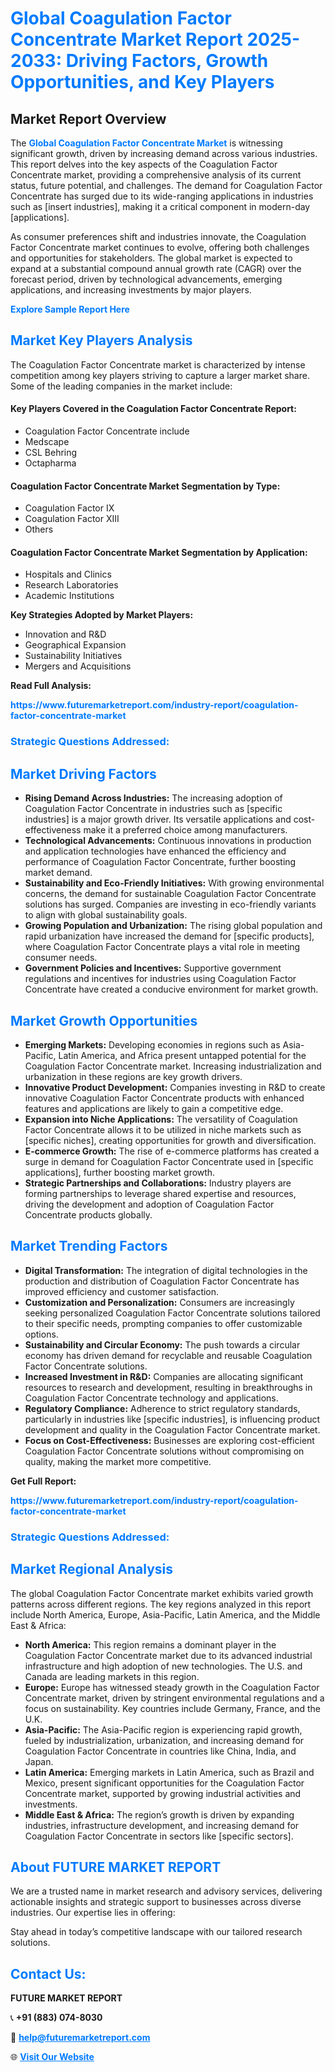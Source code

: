 <h1 style="color: #007BFF;">Global Coagulation Factor Concentrate Market Report 2025-2033: Driving Factors, Growth Opportunities, and Key Players</h1>

<section id="overview">
<h2>Market Report Overview</h2>
<p>The <a href="https://www.futuremarketreport.com/industry-report/coagulation-factor-concentrate-market" style="color: #007BFF; text-decoration: none;"><strong>Global Coagulation Factor Concentrate Market</strong></a> is witnessing significant growth, driven by increasing demand across various industries. This report delves into the key aspects of the Coagulation Factor Concentrate market, providing a comprehensive analysis of its current status, future potential, and challenges. The demand for Coagulation Factor Concentrate has surged due to its wide-ranging applications in industries such as [insert industries], making it a critical component in modern-day [applications].</p>
<p>As consumer preferences shift and industries innovate, the Coagulation Factor Concentrate market continues to evolve, offering both challenges and opportunities for stakeholders. The global market is expected to expand at a substantial compound annual growth rate (CAGR) over the forecast period, driven by technological advancements, emerging applications, and increasing investments by major players.</p>
</section>

<section id="overview">
<p><a href="https://www.futuremarketreport.com/request-sample/reportId=99445" style="color: #007BFF; text-decoration: none;"><strong>Explore Sample Report Here</strong></a></p>
</section>

<section id="key-players">
<h2 style="color: #007BFF;">Market Key Players Analysis</h2>
<p>The Coagulation Factor Concentrate market is characterized by intense competition among key players striving to capture a larger market share. Some of the leading companies in the market include:</p>
<h4>Key Players Covered in the Coagulation Factor Concentrate Report:</h4>
<ul><li>Coagulation Factor Concentrate include</li><li>Medscape</li><li>CSL Behring</li><li>Octapharma</li></ul>
<h4>Coagulation Factor Concentrate Market Segmentation by Type:</h4>
<ul><li>Coagulation Factor IX</li><li>Coagulation Factor XIII</li><li>Others</li></ul>

<h4>Coagulation Factor Concentrate Market Segmentation by Application:</h4>
<ul><li>Hospitals and Clinics</li><li>Research Laboratories</li><li>Academic Institutions</li></ul>
<p><strong>Key Strategies Adopted by Market Players:</strong></p>
<ul>
<li>Innovation and R&D</li>
<li>Geographical Expansion</li>
<li>Sustainability Initiatives</li>
<li>Mergers and Acquisitions</li>
</ul>
</section>

<section>
<p><strong>Read Full Analysis: </strong></p><a href="https://www.futuremarketreport.com/industry-report/coagulation-factor-concentrate-market" style="color: #007BFF; text-decoration: none;"><strong>https://www.futuremarketreport.com/industry-report/coagulation-factor-concentrate-market</strong></a>
<h3 style="color: #007BFF;">Strategic Questions Addressed:</h3>
</section>

<section id="driving-factors">
<h2 style="color: #007BFF;">Market Driving Factors</h2>
<ul>
<li><strong>Rising Demand Across Industries:</strong> The increasing adoption of Coagulation Factor Concentrate in industries such as [specific industries] is a major growth driver. Its versatile applications and cost-effectiveness make it a preferred choice among manufacturers.</li>
<li><strong>Technological Advancements:</strong> Continuous innovations in production and application technologies have enhanced the efficiency and performance of Coagulation Factor Concentrate, further boosting market demand.</li>
<li><strong>Sustainability and Eco-Friendly Initiatives:</strong> With growing environmental concerns, the demand for sustainable Coagulation Factor Concentrate solutions has surged. Companies are investing in eco-friendly variants to align with global sustainability goals.</li>
<li><strong>Growing Population and Urbanization:</strong> The rising global population and rapid urbanization have increased the demand for [specific products], where Coagulation Factor Concentrate plays a vital role in meeting consumer needs.</li>
<li><strong>Government Policies and Incentives:</strong> Supportive government regulations and incentives for industries using Coagulation Factor Concentrate have created a conducive environment for market growth.</li>
</ul>
</section>

<section id="growth-opportunities">
<h2 style="color: #007BFF;">Market Growth Opportunities</h2>
<ul>
<li><strong>Emerging Markets:</strong> Developing economies in regions such as Asia-Pacific, Latin America, and Africa present untapped potential for the Coagulation Factor Concentrate market. Increasing industrialization and urbanization in these regions are key growth drivers.</li>
<li><strong>Innovative Product Development:</strong> Companies investing in R&D to create innovative Coagulation Factor Concentrate products with enhanced features and applications are likely to gain a competitive edge.</li>
<li><strong>Expansion into Niche Applications:</strong> The versatility of Coagulation Factor Concentrate allows it to be utilized in niche markets such as [specific niches], creating opportunities for growth and diversification.</li>
<li><strong>E-commerce Growth:</strong> The rise of e-commerce platforms has created a surge in demand for Coagulation Factor Concentrate used in [specific applications], further boosting market growth.</li>
<li><strong>Strategic Partnerships and Collaborations:</strong> Industry players are forming partnerships to leverage shared expertise and resources, driving the development and adoption of Coagulation Factor Concentrate products globally.</li>
</ul>
</section>

<section id="trending-factors">
<h2 style="color: #007BFF;">Market Trending Factors</h2>
<ul>
<li><strong>Digital Transformation:</strong> The integration of digital technologies in the production and distribution of Coagulation Factor Concentrate has improved efficiency and customer satisfaction.</li>
<li><strong>Customization and Personalization:</strong> Consumers are increasingly seeking personalized Coagulation Factor Concentrate solutions tailored to their specific needs, prompting companies to offer customizable options.</li>
<li><strong>Sustainability and Circular Economy:</strong> The push towards a circular economy has driven demand for recyclable and reusable Coagulation Factor Concentrate solutions.</li>
<li><strong>Increased Investment in R&D:</strong> Companies are allocating significant resources to research and development, resulting in breakthroughs in Coagulation Factor Concentrate technology and applications.</li>
<li><strong>Regulatory Compliance:</strong> Adherence to strict regulatory standards, particularly in industries like [specific industries], is influencing product development and quality in the Coagulation Factor Concentrate market.</li>
<li><strong>Focus on Cost-Effectiveness:</strong> Businesses are exploring cost-efficient Coagulation Factor Concentrate solutions without compromising on quality, making the market more competitive.</li>
</ul>
</section>

<section>
<p><strong>Get Full Report: </strong></p><a href="https://www.futuremarketreport.com/industry-report/coagulation-factor-concentrate-market" style="color: #007BFF; text-decoration: none;"><strong>https://www.futuremarketreport.com/industry-report/coagulation-factor-concentrate-market</strong></a>
<h3 style="color: #007BFF;">Strategic Questions Addressed:</h3>
</section>


<section id="regional-analysis">
<h2 style="color: #007BFF;">Market Regional Analysis</h2>
<p>The global Coagulation Factor Concentrate market exhibits varied growth patterns across different regions. The key regions analyzed in this report include North America, Europe, Asia-Pacific, Latin America, and the Middle East & Africa:</p>
<ul>
<li><strong>North America:</strong> This region remains a dominant player in the Coagulation Factor Concentrate market due to its advanced industrial infrastructure and high adoption of new technologies. The U.S. and Canada are leading markets in this region.</li>
<li><strong>Europe:</strong> Europe has witnessed steady growth in the Coagulation Factor Concentrate market, driven by stringent environmental regulations and a focus on sustainability. Key countries include Germany, France, and the U.K.</li>
<li><strong>Asia-Pacific:</strong> The Asia-Pacific region is experiencing rapid growth, fueled by industrialization, urbanization, and increasing demand for Coagulation Factor Concentrate in countries like China, India, and Japan.</li>
<li><strong>Latin America:</strong> Emerging markets in Latin America, such as Brazil and Mexico, present significant opportunities for the Coagulation Factor Concentrate market, supported by growing industrial activities and investments.</li>
<li><strong>Middle East & Africa:</strong> The region’s growth is driven by expanding industries, infrastructure development, and increasing demand for Coagulation Factor Concentrate in sectors like [specific sectors].</li>
</ul>
</section>

<footer>
<h2 style="color: #007BFF;">About FUTURE MARKET REPORT</h2>
<p>We are a trusted name in market research and advisory services, delivering actionable insights and strategic support to businesses across diverse industries. Our expertise lies in offering:</p>

<p>Stay ahead in today’s competitive landscape with our tailored research solutions.</p>

<h2 style="color: #007BFF;">Contact Us:</h2>
<p><strong>FUTURE MARKET REPORT</strong></p>
<p>📞 <strong>+91 (883) 074-8030</strong></p>
<p>📧 <strong><a href="mailto:help@futuremarketreport.com" style="color: #007BFF;">help@futuremarketreport.com</a></strong></p>
<p>🌐 <strong><a href="https://www.futuremarketreport.com/" style="color: #007BFF;">Visit Our Website</a></strong></p>
</footer>